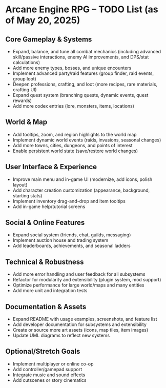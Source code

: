 # Arcane Engine RPG – TODO List (as of May 20, 2025)

## Core Gameplay & Systems

- Expand, balance, and tune all combat mechanics (including advanced skill/passive interactions, enemy AI improvements, and DPS/stat calculations)
- Add more enemy types, bosses, and unique encounters
- Implement advanced party/raid features (group finder, raid events, group loot)
- Deepen professions, crafting, and loot (more recipes, rare materials, crafting UI)
- Expand quest system (branching quests, dynamic events, quest rewards)
- Add more codex entries (lore, monsters, items, locations)

## World & Map

- Add tooltips, zoom, and region highlights to the world map
- Implement dynamic world events (raids, invasions, seasonal changes)
- Add more towns, cities, dungeons, and points of interest
- Enable persistent world state (save/restore world changes)

## User Interface & Experience

- Improve main menu and in-game UI (modernize, add icons, polish layout)
- Add character creation customization (appearance, background, starting stats)
- Implement inventory drag-and-drop and item tooltips
- Add in-game help/tutorial screens

## Social & Online Features

- Expand social system (friends, chat, guilds, messaging)
- Implement auction house and trading system
- Add leaderboards, achievements, and seasonal ladders

## Technical & Robustness

- Add more error handling and user feedback for all subsystems
- Refactor for modularity and extensibility (plugin system, mod support)
- Optimize performance for large world/maps and many entities
- Add more unit and integration tests

## Documentation & Assets

- Expand README with usage examples, screenshots, and feature list
- Add developer documentation for subsystems and extensibility
- Create or source more art assets (icons, map tiles, item images)
- Update UML diagrams to reflect new systems

## Optional/Stretch Goals

- Implement multiplayer or online co-op
- Add controller/gamepad support
- Integrate music and sound effects
- Add cutscenes or story cinematics
